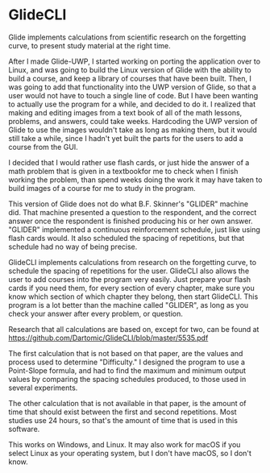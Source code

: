 # GlideCLI
Glide implements calculations from scientific research on the forgetting curve, to present study material at the right time.


After I made Glide-UWP, I started working on porting the application over to Linux, and was going to build the Linux version of Glide with the ability to build a course, and keep a library of courses that have been built. Then, I was going to add that functionality into the UWP version of Glide, so that a user would not have to touch a single line of code. But I have been wanting to actually use the program for a while, and decided to do it. I realized that making and editing images from a text book of all of the math lessons, problems, and answers, could take weeks. Hardcoding the UWP version of Glide to use the images wouldn't take as long as making them, but it would still take a while, since I hadn't yet built the parts for the users to add a course from the GUI.

I decided that I would rather use flash cards, or just hide the answer of a math problem that is given in a textbookfor me to check when I finish working the problem, than spend weeks doing the work it may have taken to build images of a course for me to study in the program.


This version of Glide does not do what B.F. Skinner's "GLIDER" machine did. That machine presented a question to the respondent, and the correct answer once the respondent is finished producing his or her own answer. "GLIDER" implemented a continuous reinforcement schedule, just like using flash cards would. It also scheduled the spacing of repetitions, but that schedule had no way of being precise. 


GlideCLI implements calculations from research on the forgetting curve, to schedule the spacing of repetitions for the user. GlideCLI also allows the user to add courses into the program very easily. Just prepare your flash cards if you need them, for every section of every chapter, make sure you know which section of which chapter they belong, then start GlideCLI. This program is a lot better than the machine called "GLIDER", as long as you check your answer after every problem, or question.

Research that all calculations are based on, except for two, can be found at https://github.com/Dartomic/GlideCLI/blob/master/5535.pdf

The first calculation that is not based on that paper, are the values and process used to determine "Difficulty." I designed the program to use a Point-Slope formula, and had to find the maximum and minimum output values by comparing the spacing schedules produced, to those used in several experiments.

The other calculation that is not available in that paper, is the amount of time that should exist between the first and second repetitions. Most studies use 24 hours, so that's the amount of time that is used in this software.


This works on Windows, and Linux. It may also work for macOS if you select Linux as your operating system, but I don't have macOS, so I don't know. 
